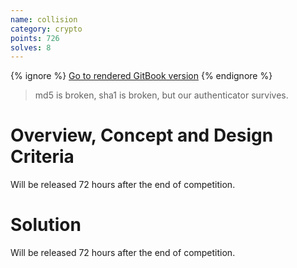 ```yaml
---
name: collision
category: crypto
points: 726
solves: 8
---
```


{% ignore %}
[Go to rendered GitBook version](https://sasdf.cf/ctf/)
{% endignore %}

> md5 is broken, sha1 is broken, but our authenticator survives.


# Overview, Concept and Design Criteria
Will be released 72 hours after the end of competition.


# Solution
Will be released 72 hours after the end of competition.
